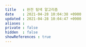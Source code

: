 ```yaml
---
title   : 완전 탐색 알고리즘
date    : 2021-04-28 10:04:38 +0900
updated : 2021-04-28 10:04:47 +0900
aliases : 
private : false
hidden  : false
showReferences : true
---
```

# 
